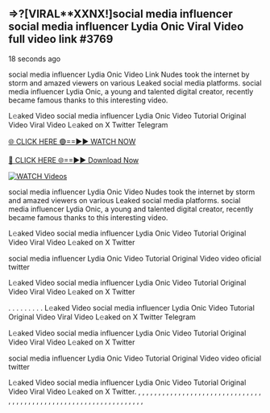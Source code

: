 ## =>?[VIRAL**XXNX!]social media influencer social media influencer Lydia Onic Viral Video full video link #3769

18 seconds ago

social media influencer Lydia Onic Video Link Nudes took the internet by storm and amazed viewers on various Leaked social media platforms. social media influencer Lydia Onic, a young and talented digital creator, recently became famous thanks to this interesting video.

L𝚎aked Video social media influencer Lydia Onic Video Tutorial Original Video Viral Video L𝚎aked on X Twitter Telegram

[🌐 CLICK HERE 🟢==►► WATCH NOW](https://dekho-ki-hoy-07-2k25.blogspot.com/2025/01/viral-on.html)

[🔴 CLICK HERE 🌐==►► Download Now](https://dekho-ki-hoy-07-2k25.blogspot.com/2025/01/viral-on.html)

[![WATCH Videos](https://i.imgur.com/dJHk4Zq.gif)](https://dekho-ki-hoy-07-2k25.blogspot.com/2025/01/viral-on.html)

social media influencer Lydia Onic Video Nudes took the internet by storm and amazed viewers on various Leaked social media platforms. social media influencer Lydia Onic, a young and talented digital creator, recently became famous thanks to this interesting video.

L𝚎aked Video social media influencer Lydia Onic Video Tutorial Original Video Viral Video L𝚎aked on X Twitter

social media influencer Lydia Onic Video Tutorial Original Video video oficial twitter

L𝚎aked Video social media influencer Lydia Onic Video Tutorial Original Video Viral Video L𝚎aked on X Twitter

. . . . . . . . . L𝚎aked Video social media influencer Lydia Onic Video Tutorial Original Video Viral Video L𝚎aked on X Twitter Telegram

L𝚎aked Video social media influencer Lydia Onic Video Tutorial Original Video Viral Video L𝚎aked on X Twitter

social media influencer Lydia Onic Video Tutorial Original Video video oficial twitter

L𝚎aked Video social media influencer Lydia Onic Video Tutorial Original Video Viral Video L𝚎aked on X Twitter.
,
,
,
,
,
,
,
,
,
,
,
,
,
,
,
,
,
,
,
,
,
,
,
,
,
,
,
,
,
,
,
,
,
,
,
,
,
,
,
,
,
,
,
,
,
,
,
,
,
,
,
,
,
,
,
,
,
,
,
,
,
,
,
,
,